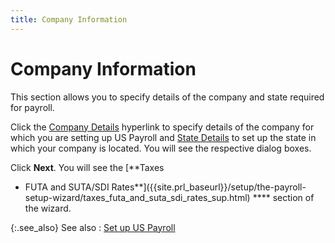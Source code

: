 ```yaml
---
title: Company Information
---
```


# Company Information


This section allows you to specify details of the company and state  required for payroll.


Click the [Company Details]({{site.prl_baseurl}}/setup/payroll-company-setup/setting-up-company-details/setting_up_company_details.html)  hyperlink to specify details of the company for which you are setting  up US Payroll and [State Details]({{site.prl_baseurl}}/setup/state-setup/setting-up-state-details/setting_up_state_details.html)  to set up the state in which your company is located. You will see the  respective dialog boxes.


Click **Next**. You will see the  [**Taxes 
 - FUTA and SUTA/SDI Rates**]({{site.prl_baseurl}}/setup/the-payroll-setup-wizard/taxes_futa_and_suta_sdi_rates_sup.html) **** section of the wizard.


{:.see_also}
See also
: [Set up US Payroll]({{site.prl_baseurl}}/setup/the-payroll-setup-wizard/set_up_us_payroll_sup.html)
